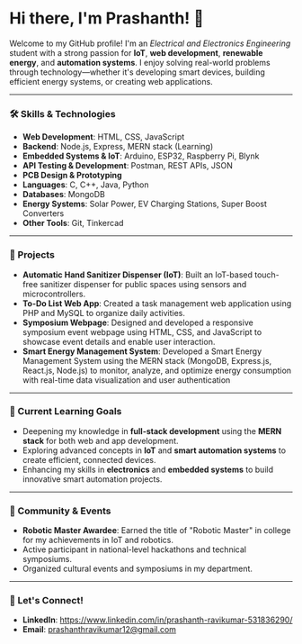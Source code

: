 # Hi there, I'm Prashanth! 👋

Welcome to my GitHub profile! I'm an *Electrical and Electronics Engineering* student with a strong passion for **IoT**, **web development**, **renewable energy**, and **automation systems**. I enjoy solving real-world problems through technology—whether it's developing smart devices, building efficient energy systems, or creating web applications.

---

### 🛠 Skills & Technologies

- **Web Development**: HTML, CSS, JavaScript  
- **Backend**: Node.js, Express, MERN stack (Learning)  
- **Embedded Systems & IoT**: Arduino, ESP32, Raspberry Pi, Blynk  
- **API Testing & Development**: Postman, REST APIs, JSON  
- **PCB Design & Prototyping**  
- **Languages**: C, C++, Java, Python  
- **Databases**: MongoDB  
- **Energy Systems**: Solar Power, EV Charging Stations, Super Boost Converters  
- **Other Tools**: Git, Tinkercad  

---

### 💼 Projects

- **Automatic Hand Sanitizer Dispenser (IoT)**: Built an IoT-based touch-free sanitizer dispenser for public spaces using sensors and microcontrollers.
- **To-Do List Web App**: Created a task management web application using PHP and MySQL to organize daily activities.
- **Symposium Webpage**: Designed and developed a responsive symposium event webpage using HTML, CSS, and JavaScript to showcase event details and enable user interaction.
- **Smart Energy Management System**: Developed a Smart Energy Management System using the MERN stack (MongoDB, Express.js, React.js, Node.js) to monitor, analyze, and optimize energy consumption with real-time data visualization and user authentication

---

### 🚀 Current Learning Goals

- Deepening my knowledge in **full-stack development** using the **MERN stack** for both web and app development.
- Exploring advanced concepts in **IoT** and **smart automation systems** to create efficient, connected devices.
- Enhancing my skills in **electronics** and **embedded systems** to build innovative smart automation projects.

---

### 🌱 Community & Events

- **Robotic Master Awardee**: Earned the title of "Robotic Master" in college for my achievements in IoT and robotics.
- Active participant in national-level hackathons and technical symposiums.
- Organized cultural events and symposiums in my department.

---

### 🤝 Let's Connect!

- **LinkedIn**: https://www.linkedin.com/in/prashanth-ravikumar-531836290/
- **Email**: prashanthravikumar12@gmail.com
